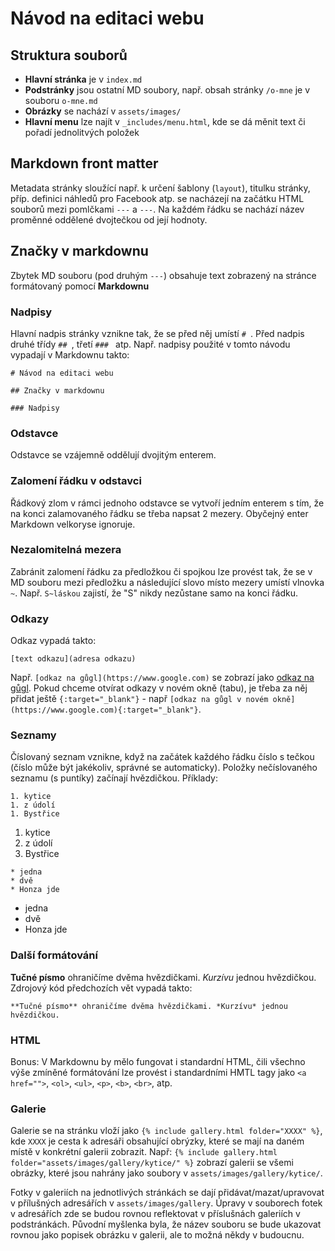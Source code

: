 # Návod na editaci webu

## Struktura souborů

- **Hlavní stránka** je v `index.md`
- **Podstránky** jsou ostatní MD soubory, např. obsah stránky `/o-mne` je v souboru `o-mne.md`
- **Obrázky** se nachází v `assets/images/`
- **Hlavní menu** lze najít v `_includes/menu.html`, kde se dá měnit text či pořadí jednolitvých položek

## Markdown front matter

Metadata stránky sloužící např. k určení šablony (`layout`), titulku stránky, příp. definici náhledů pro Facebook atp. se nacházejí na začátku HTML souborů mezi pomlčkami `---` a `---`. Na každém řádku se nachází název proměnné oddělené dvojtečkou od její hodnoty.

## Značky v markdownu

Zbytek MD souboru (pod druhým `---`) obsahuje text zobrazený na stránce formátovaný pomocí **Markdownu**

### Nadpisy

Hlavní nadpis stránky vznikne tak, že se před něj umístí `# `. Před nadpis druhé třídy `## `, třetí `### ` atp. Např. nadpisy použité v tomto návodu vypadají v Markdownu takto:

```
# Návod na editaci webu

## Značky v markdownu

### Nadpisy
```

### Odstavce

Odstavce se vzájemně oddělují dvojitým enterem.

### Zalomení řádku v odstavci

Řádkový zlom v rámci jednoho odstavce se vytvoří jedním enterem s tím, že na konci zalamovaného řádku se třeba napsat 2 mezery. Obyčejný enter Markdown velkoryse ignoruje.

### Nezalomitelná mezera

Zabránit zalomení řádku za předložkou či spojkou lze provést tak, že se v MD souboru mezi předložku a následující slovo místo mezery umístí vlnovka `~`. Např. `S~láskou` zajistí, že "S" nikdy nezůstane samo na konci řádku.

### Odkazy

Odkaz vypadá takto:

```
[text odkazu](adresa odkazu)
```

Např. `[odkaz na gůgl](https://www.google.com)` se zobrazí jako [odkaz na gůgl](https://www.google.com). Pokud chceme otvírat odkazy v novém okně (tabu), je třeba za něj přidat ještě `{:target="_blank"}` - např  `[odkaz na gůgl v novém okně](https://www.google.com){:target="_blank"}`.

### Seznamy
Číslovaný seznam vznikne, když na začátek každého řádku číslo s tečkou (číslo může být jakékoliv, správné se automaticky). Položky nečíslovaného seznamu (s puntíky) začínají hvězdičkou. Příklady:

```
1. kytice
1. z údolí
1. Bystřice
```

1. kytice
1. z údolí
1. Bystřice

```
* jedna
* dvě
* Honza jde
```

* jedna
* dvě
* Honza jde

### Další formátování

**Tučné písmo** ohraničíme dvěma hvězdičkami. *Kurzívu* jednou hvězdičkou. Zdrojový kód předchozích vět vypadá takto:

```
**Tučné písmo** ohraničíme dvěma hvězdičkami. *Kurzívu* jednou hvězdičkou.
```

### HTML

Bonus: V Markdownu by mělo fungovat i standardní HTML, čili všechno výše zmíněné formátování lze provést i standardními HMTL tagy jako `<a href="">`, `<ol>`, `<ul>`, `<p>`, `<b>`, `<br>`, atp.

### Galerie
Galerie se na stránku vloží jako `{% include gallery.html folder="XXXX" %}`, kde `XXXX` je cesta k adresáři obsahující obrýzky, které se mají na daném místě v konkrétní galerii zobrazit. Např: `{% include gallery.html folder="assets/images/gallery/kytice/" %}` zobrazí galerii se všemi obrázky, které jsou nahrány jako soubory v `assets/images/gallery/kytice/`.

Fotky v galeriích na jednotlivých stránkách se dají přidávat/mazat/upravovat v přílušných adresářích v `assets/images/gallery`. Úpravy v souborech fotek v adresářích zde se budou rovnou reflektovat v příslušnách galeriích v podstránkách. Původní myšlenka byla, že název souboru se bude ukazovat rovnou jako popisek obrázku v galerii, ale to možná někdy v budoucnu.